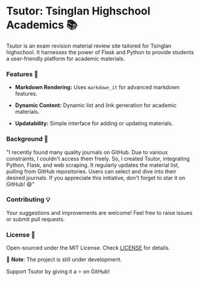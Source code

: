 # Tsutor: Tsinglan Highschool Academics 📚

Tsutor is an exam revision material review site tailored for Tsinglan highschool. It harnesses the power of Flask and Python to provide students a user-friendly platform for academic materials.

### Features 🌟

- **Markdown Rendering:** Uses `markdown_it` for advanced markdown features.
  
- **Dynamic Content:** Dynamic list and link generation for academic materials.

- **Updatability:** Simple interface for adding or updating materials.

### Background 📜

"I recently found many quality journals on GitHub. Due to various constraints, I couldn't access them freely. So, I created Tsutor, integrating Python, Flask, and web scraping. It regularly updates the material list, pulling from GitHub repositories. Users can select and dive into their desired journals. If you appreciate this initiative, don't forget to star it on GitHub! 😄"

### Contributing 💡

Your suggestions and improvements are welcome! Feel free to raise issues or submit pull requests.

### License 📄

Open-sourced under the MIT License. Check [LICENSE](./LICENSE) for details.

🚧 **Note**: The project is still under development. 

Support Tsutor by giving it a ⭐️ on GitHub!